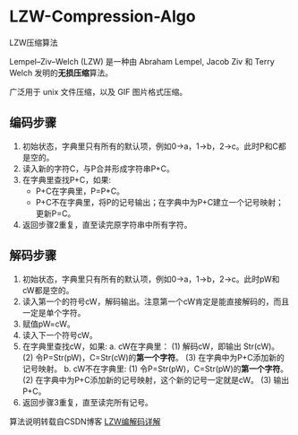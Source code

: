 # LZW-Compression-Algo
LZW压缩算法

Lempel–Ziv–Welch (LZW) 是一种由 Abraham Lempel, Jacob Ziv 和 Terry Welch 发明的**无损压缩**算法。

广泛用于 unix 文件压缩，以及 GIF 图片格式压缩。

## 编码步骤
 1. 初始状态，字典里只有所有的默认项，例如0->a，1->b，2->c。此时P和C都是空的。
 2. 读入新的字符C，与P合并形成字符串P+C。
 3. 在字典里查找P+C，如果:
    - P+C在字典里，P=P+C。
    - P+C不在字典里，将P的记号输出；在字典中为P+C建立一个记号映射；更新P=C。
 4. 返回步骤2重复，直至读完原字符串中所有字符。

## 解码步骤
1. 初始状态，字典里只有所有的默认项，例如0->a，1->b，2->c。此时pW和cW都是空的。
2. 读入第一个的符号cW，解码输出。注意第一个cW肯定是能直接解码的，而且一定是单个字符。
3. 赋值pW=cW。
4. 读入下一个符号cW。
5. 在字典里查找cW，如果:
   a. cW在字典里：
     (1) 解码cW，即输出 Str(cW)。
     (2) 令P=Str(pW)，C=Str(cW)的**第一个字符**。
     (3) 在字典中为P+C添加新的记号映射。
   b. cW不在字典里:
     (1) 令P=Str(pW)，C=Str(pW)的**第一个字符**。
     (2) 在字典中为P+C添加新的记号映射，这个新的记号一定就是cW。
     (3) 输出P+C。
6. 返回步骤3重复，直至读完所有记号。

算法说明转载自CSDN博客
[LZW编解码详解](https://blog.csdn.net/hanzhen7541/article/details/91141112?tdsourcetag=s_pctim_aiomsg)

